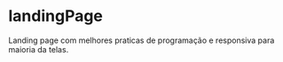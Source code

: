 # landingPage
Landing page com melhores praticas de programação e responsiva para maioria da telas.
